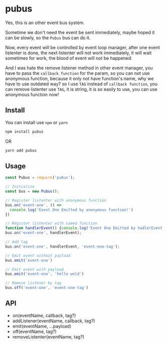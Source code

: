 # pubus 

Yes, this is an other event bus system.

Sometime we don't need the event be sent immediately, maybe hoped it can be slowly,
so the `Pubus` bus can do it.

Now, every event will be controlled by event loop manager, after one event listenter is done,
the next listenter will not work immediately, it will wait sometimes for work, the blood of event will not be happened.

And I was hate the remove listener method in other event manager, you have to pass the `callback function` for the param, so you can not use anonymous function, because it only not have function's name, why we have to use outdated way? so I use `TAG` instead of `callback function`, you can remove 
listenter use `TAG`, it is string, it is so easily to use, you can use anonymous function now!

## Install

You can install use `npm` or `yarn`

```bash
npm install pubus
```

OR 

```bash
yarn add pubus
```

## Usage

```javascript
const Pubus = require('pubus');

// Initialize
const bus = new Pubus();

// Register listenter with anonymous function
bus.on('event-one', () => 
  console.log('Event One Emitted by anonymous function!')
})

// Register listenter with named function
function handlerEvent() {console.log('Event One Emitted by hadlerEvent')}
bus.on('event-one', handlerEvent);

// Add tag
bus.on('event-one', handlerEvent, 'event-one-tag');

// Emit event without payload
bus.emit('event-one')

// Emit event with payload
bus.emit('event-one', 'hello wold')

// Remove listener by tag
bus.off('event-one', 'event-one-tag')
```

## API

* on(eventName, callback, tag?)
* addListener(eventName, callback, tag?)
* emit(eventName, ...payload)
* off(eventName, tag?)
* removeListenter(eventName, tag?)